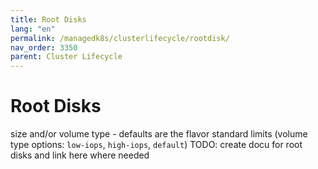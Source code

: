 ```yaml
---
title: Root Disks
lang: "en"
permalink: /managedk8s/clusterlifecycle/rootdisk/
nav_order: 3350
parent: Cluster Lifecycle
---
```

# Root Disks


size and/or volume type - defaults are the flavor standard limits (volume type options: `low-iops`, `high-iops`, `default`)
TODO: create docu for root disks and link here where needed
